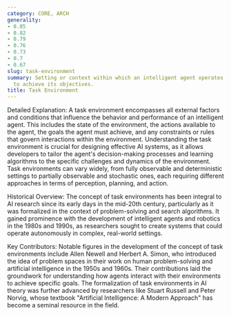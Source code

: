 ```yaml
---
category: CORE, ARCH
generality:
- 0.85
- 0.82
- 0.79
- 0.76
- 0.73
- 0.7
- 0.67
slug: task-environment
summary: Setting or context within which an intelligent agent operates and attempts
  to achieve its objectives.
title: Task Environment
---
```


Detailed Explanation:
A task environment encompasses all external factors and conditions that influence the behavior and performance of an intelligent agent. This includes the state of the environment, the actions available to the agent, the goals the agent must achieve, and any constraints or rules that govern interactions within the environment. Understanding the task environment is crucial for designing effective AI systems, as it allows developers to tailor the agent's decision-making processes and learning algorithms to the specific challenges and dynamics of the environment. Task environments can vary widely, from fully observable and deterministic settings to partially observable and stochastic ones, each requiring different approaches in terms of perception, planning, and action.

Historical Overview:
The concept of task environments has been integral to AI research since its early days in the mid-20th century, particularly as it was formalized in the context of problem-solving and search algorithms. It gained prominence with the development of intelligent agents and robotics in the 1980s and 1990s, as researchers sought to create systems that could operate autonomously in complex, real-world settings.

Key Contributors:
Notable figures in the development of the concept of task environments include Allen Newell and Herbert A. Simon, who introduced the idea of problem spaces in their work on human problem-solving and artificial intelligence in the 1950s and 1960s. Their contributions laid the groundwork for understanding how agents interact with their environments to achieve specific goals. The formalization of task environments in AI theory was further advanced by researchers like Stuart Russell and Peter Norvig, whose textbook "Artificial Intelligence: A Modern Approach" has become a seminal resource in the field.